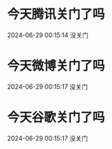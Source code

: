# 今天腾讯关门了吗

2024-06-29 00:15:14 没关门

# 今天微博关门了吗

2024-06-29 00:15:17 没关门

# 今天谷歌关门了吗

2024-06-29 00:15:17 没关门

